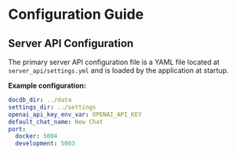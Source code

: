 # Configuration Guide

## Server API Configuration

The primary server API configuration file is a YAML file located at `server_api/settings.yml` and is loaded by the application at startup.

**Example configuration:**

```yaml
docdb_dir: ../data
settings_dir: ../settings
openai_api_key_env_var: OPENAI_API_KEY
default_chat_name: New Chat
port:
  docker: 5004
  development: 5003
```
